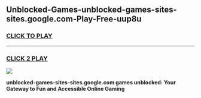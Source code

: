 
## Unblocked-Games-unblocked-games-sites-sites.google.com-Play-Free-uup8u
<h3>
<a href="https://premium76.site?title=unblocked-games-sites-sites.google.com&ref=10A">CLICK TO PLAY</a></h3>
<hr>

<h3>
<a href="https://premium76.site?title=unblocked-games-sites-sites.google.com&ref=10A">CLICK 2 PLAY</a>
  
</h3>

<a href="https://premium76.site?title=unblocked-games-sites-sites.google.com&ref=10A"><img src="https://clearcache.store/games.png"></a>


**unblocked-games-sites-sites.google.com games unblocked: Your Gateway to Fun and Accessible Online Gaming**
